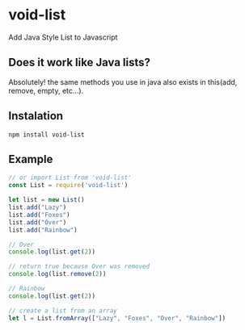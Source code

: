 # void-list
Add Java Style List to Javascript
## Does it work like Java lists?
Absolutely! the same methods you use in java also exists in this(add, remove, empty, etc...).
## Instalation
`npm install void-list`
## Example
```js
// or import List from 'void-list'
const List = require('void-list')

let list = new List()
list.add("Lazy")
list.add("Foxes")
list.add("Over")
list.add("Rainbow")

// Over
console.log(list.get(2))

// return true because Over was removed
console.log(list.remove(2))

// Rainbow
console.log(list.get(2))

// create a list from an array
let l = List.fromArray(["Lazy", "Foxes", "Over", "Rainbow"])
```